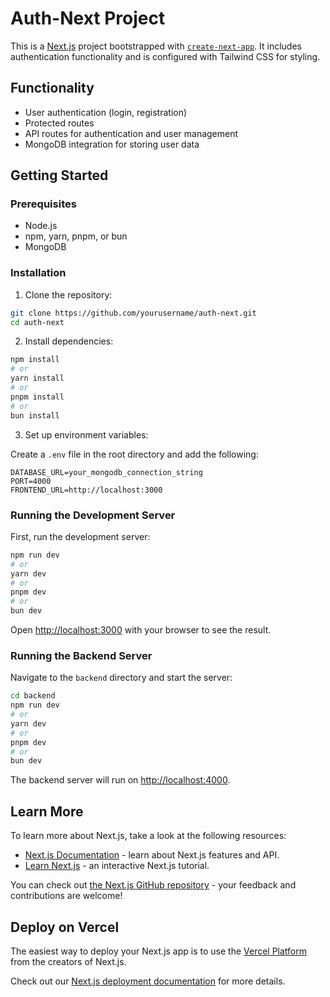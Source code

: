# Auth-Next Project

This is a [Next.js](https://nextjs.org) project bootstrapped with [`create-next-app`](https://nextjs.org/docs/app/api-reference/cli/create-next-app). It includes authentication functionality and is configured with Tailwind CSS for styling.

## Functionality

- User authentication (login, registration)
- Protected routes
- API routes for authentication and user management
- MongoDB integration for storing user data

## Getting Started

### Prerequisites

- Node.js
- npm, yarn, pnpm, or bun
- MongoDB

### Installation

1. Clone the repository:

```bash
git clone https://github.com/yourusername/auth-next.git
cd auth-next
```

2. Install dependencies:

```bash
npm install
# or
yarn install
# or
pnpm install
# or
bun install
```

3. Set up environment variables:

Create a `.env` file in the root directory and add the following:

```env
DATABASE_URL=your_mongodb_connection_string
PORT=4000
FRONTEND_URL=http://localhost:3000
```

### Running the Development Server

First, run the development server:

```bash
npm run dev
# or
yarn dev
# or
pnpm dev
# or
bun dev
```

Open [http://localhost:3000](http://localhost:3000) with your browser to see the result.

### Running the Backend Server

Navigate to the `backend` directory and start the server:

```bash
cd backend
npm run dev
# or
yarn dev
# or
pnpm dev
# or
bun dev
```

The backend server will run on [http://localhost:4000](http://localhost:4000).

## Learn More

To learn more about Next.js, take a look at the following resources:

- [Next.js Documentation](https://nextjs.org/docs) - learn about Next.js features and API.
- [Learn Next.js](https://nextjs.org/learn) - an interactive Next.js tutorial.

You can check out [the Next.js GitHub repository](https://github.com/vercel/next.js) - your feedback and contributions are welcome!

## Deploy on Vercel

The easiest way to deploy your Next.js app is to use the [Vercel Platform](https://vercel.com/new?utm_medium=default-template&filter=next.js&utm_source=create-next-app&utm_campaign=create-next-app-readme) from the creators of Next.js.

Check out our [Next.js deployment documentation](https://nextjs.org/docs/app/building-your-application/deploying) for more details.
